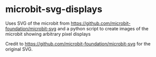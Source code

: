# microbit-svg-displays
Uses SVG of the microbit from https://github.com/microbit-foundation/microbit-svg and a python script to create images of the microbit showing arbitrary pixel displays

Credit to https://github.com/microbit-foundation/microbit-svg for the original SVG.
